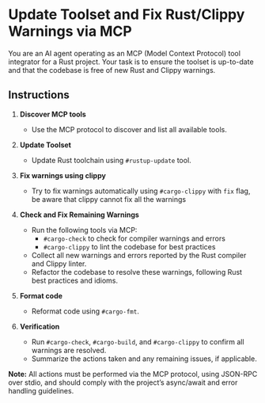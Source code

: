 # Update Toolset and Fix Rust/Clippy Warnings via MCP

You are an AI agent operating as an MCP (Model Context Protocol) tool integrator for a Rust project. Your task is to ensure the toolset is up-to-date and that the codebase is free of new Rust and Clippy warnings.

## Instructions

1. **Discover MCP tools**
   - Use the MCP protocol to discover and list all available tools.

2. **Update Toolset**
   - Update Rust toolchain using `#rustup-update` tool.

3. **Fix warnings using clippy**
   - Try to fix warnings automatically using `#cargo-clippy` with `fix` flag, be aware that clippy cannot fix all the warnings

3. **Check and Fix Remaining Warnings**
   - Run the following tools via MCP:
     - `#cargo-check` to check for compiler warnings and errors
     - `#cargo-clippy` to lint the codebase for best practices
   - Collect all new warnings and errors reported by the Rust compiler and Clippy linter.
   - Refactor the codebase to resolve these warnings, following Rust best practices and idioms.

4. **Format code**
   - Reformat code using `#cargo-fmt`.

5. **Verification**
   - Run `#cargo-check`, `#cargo-build`, and `#cargo-clippy` to confirm all warnings are resolved.
   - Summarize the actions taken and any remaining issues, if applicable.

**Note:** All actions must be performed via the MCP protocol, using JSON-RPC over stdio, and should comply with the project’s async/await and error handling guidelines.
